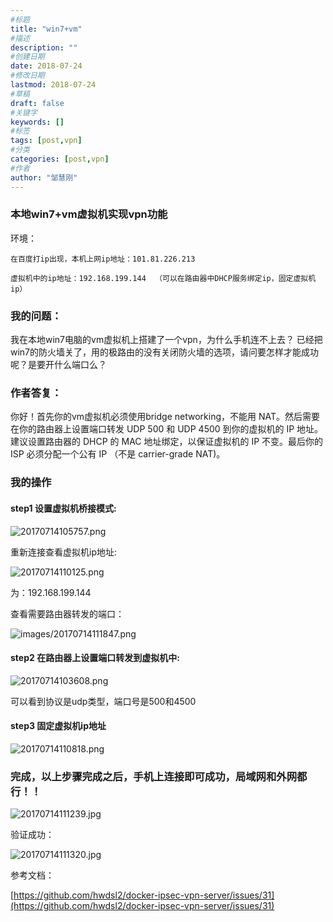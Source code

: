 ```yaml
---
#标题
title: "win7+vm"
#描述
description: ""
#创建日期
date: 2018-07-24
#修改日期
lastmod: 2018-07-24
#草稿
draft: false
#关键字
keywords: []
#标签
tags: [post,vpn]
#分类
categories: [post,vpn]
#作者
author: "邹慧刚"
---
```

### 本地win7+vm虚拟机实现vpn功能


环境：

	在百度打ip出现，本机上网ip地址：101.81.226.213

	虚拟机中的ip地址：192.168.199.144  （可以在路由器中DHCP服务绑定ip，固定虚拟机ip）


### 我的问题：

我在本地win7电脑的vm虚拟机上搭建了一个vpn，为什么手机连不上去？
已经把win7的防火墙关了，用的极路由的没有关闭防火墙的选项，请问要怎样才能成功呢？是要开什么端口么？

### 作者答复：

你好！首先你的vm虚拟机必须使用bridge networking，不能用 NAT。然后需要在你的路由器上设置端口转发 UDP 500 和 UDP 4500 到你的虚拟机的 IP 地址。建议设置路由器的 DHCP 的 MAC 地址绑定，以保证虚拟机的 IP 不变。最后你的 ISP 必须分配一个公有 IP （不是 carrier-grade NAT)。


### 我的操作

#### step1 设置虚拟机桥接模式:

![20170714105757.png](20170714105757.png)

重新连接查看虚拟机ip地址:

![20170714110125.png](20170714110125.png)

为：192.168.199.144

查看需要路由器转发的端口：

![images/20170714111847.png](images/20170714111847.png)



#### step2 在路由器上设置端口转发到虚拟机中:

![20170714103608.png](20170714103608.png)

可以看到协议是udp类型，端口号是500和4500


#### step3 固定虚拟机ip地址


![20170714110818.png](20170714110818.png)



### 完成，以上步骤完成之后，手机上连接即可成功，局域网和外网都行！！

![20170714111239.jpg](20170714111239.jpg)

验证成功：

![20170714111320.jpg](20170714111320.jpg)



参考文档：


[https://github.com/hwdsl2/docker-ipsec-vpn-server/issues/31](https://github.com/hwdsl2/docker-ipsec-vpn-server/issues/31)